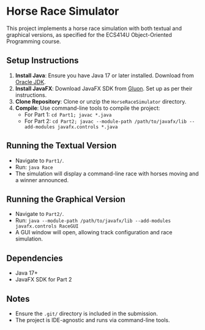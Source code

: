 # Horse Race Simulator

This project implements a horse race simulation with both textual and graphical versions, as specified for the ECS414U Object-Oriented Programming course.

## Setup Instructions

1. **Install Java**: Ensure you have Java 17 or later installed. Download from [Oracle JDK](https://www.oracle.com/java/technologies/javase/jdk17-archive-downloads.html).
2. **Install JavaFX**: Download JavaFX SDK from [Gluon](https://gluonhq.com/products/javafx/). Set up as per their instructions.
3. **Clone Repository**: Clone or unzip the `HorseRaceSimulator` directory.
4. **Compile**: Use command-line tools to compile the project:
   - For Part 1: `cd Part1; javac *.java`
   - For Part 2: `cd Part2; javac --module-path /path/to/javafx/lib --add-modules javafx.controls *.java`

## Running the Textual Version
- Navigate to `Part1/`.
- Run: `java Race`
- The simulation will display a command-line race with horses moving and a winner announced.

## Running the Graphical Version
- Navigate to `Part2/`.
- Run: `java --module-path /path/to/javafx/lib --add-modules javafx.controls RaceGUI`
- A GUI window will open, allowing track configuration and race simulation.

## Dependencies
- Java 17+
- JavaFX SDK for Part 2

## Notes
- Ensure the `.git/` directory is included in the submission.
- The project is IDE-agnostic and runs via command-line tools.
